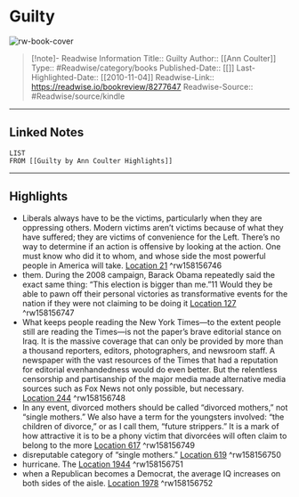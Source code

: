 # Guilty

![rw-book-cover](https://m.media-amazon.com/images/I/51cx9j2KcZL._SY160.jpg)
<br>
>[!note]- Readwise Information
>Title:: Guilty
>Author:: [[Ann Coulter]]
>Type:: #Readwise/category/books
>Published-Date:: [[]]
>Last-Highlighted-Date:: [[2010-11-04]]
>Readwise-Link:: https://readwise.io/bookreview/8277647
>Readwise-Source:: #Readwise/source/kindle
--- 

## Linked Notes
```dataview
LIST
FROM [[Guilty by Ann Coulter Highlights]]
```

---

## Highlights
- Liberals always have to be the victims, particularly when they are oppressing others. Modern victims aren’t victims because of what they have suffered; they are victims of convenience for the Left. There’s no way to determine if an action is offensive by looking at the action. One must know who did it to whom, and whose side the most powerful people in America will take. [Location 21](https://readwise.io/open/158156746) ^rw158156746
- them. During the 2008 campaign, Barack Obama repeatedly said the exact same thing: “This election is bigger than me.”11 Would they be able to pawn off their personal victories as transformative events for the nation if they were not claiming to be doing it [Location 127](https://readwise.io/open/158156747) ^rw158156747
- What keeps people reading the New York Times—to the extent people still are reading the Times—is not the paper’s brave editorial stance on Iraq. It is the massive coverage that can only be provided by more than a thousand reporters, editors, photographers, and newsroom staff. A newspaper with the vast resources of the Times that had a reputation for editorial evenhandedness would do even better. But the relentless censorship and partisanship of the major media made alternative media sources such as Fox News not only possible, but necessary. [Location 244](https://readwise.io/open/158156748) ^rw158156748
- In any event, divorced mothers should be called “divorced mothers,” not “single mothers.” We also have a term for the youngsters involved: “the children of divorce,” or as I call them, “future strippers.” It is a mark of how attractive it is to be a phony victim that divorcées will often claim to belong to the more [Location 617](https://readwise.io/open/158156749) ^rw158156749
- disreputable category of “single mothers.” [Location 619](https://readwise.io/open/158156750) ^rw158156750
- hurricane. The [Location 1944](https://readwise.io/open/158156751) ^rw158156751
- when a Republican becomes a Democrat, the average IQ increases on both sides of the aisle. [Location 1978](https://readwise.io/open/158156752) ^rw158156752
